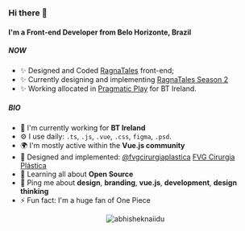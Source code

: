 ### Hi there 👋

#### I'm a Front-end Developer from Belo Horizonte, Brazil

##### NOW

- ✨ Designed and Coded [RagnaTales](https://ragnatales.com.br) front-end;
- ✨ Currently designing and implementing [RagnaTales Season 2](https://www.figma.com/proto/YYMPpHkgtk1J9Pd9S1DHnk/RagnaTalves-Season-II?node-id=1%3A16&starting-point-node-id=1%3A16)
- ✨ Working allocated in [Pragmatic Play](https://pragmaticplay.com) for BT Ireland.



##### BIO

- 🏢 I'm currently working for **BT Ireland**
- ⚙️ I use daily: `.ts`, `.js`, `.vue`, `.css`, `figma`, `.psd`.
- 🌍 I'm mostly active within the **Vue.js community**
- 💅 Designed and implemented: [@fvgcirurgiaplastica](https://instagram.com/fvgcirurgiaplastica) [FVG Cirurgia Plástica](https://www.fvgcirurgiaplastica.com.br)
- 🌱 Learning all about **Open Source**
- 💬 Ping me about **design**, **branding**, **vue.js**, **development**, **design thinking**
- ⚡️ Fun fact: I'm a huge fan of One Piece

<p align="center"> <img src="https://github-readme-stats.vercel.app/api?username=GbrFrn&show_icons=true&theme=gotham&count_private=true" alt="abhisheknaiidu" />
